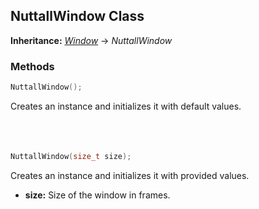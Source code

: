 ## NuttallWindow Class
**Inheritance:** *[Window](/docs/HephAudio/Windows/Window.md)* -> *NuttallWindow*

### Methods
```c++
NuttallWindow();
```
Creates an instance and initializes it with default values.
<br><br><br><br>
```c++
NuttallWindow(size_t size);
```
Creates an instance and initializes it with provided values.
- **size:** Size of the window in frames.
